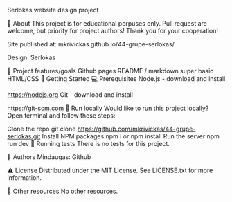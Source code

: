Serlokas
website design project


🌟 About
This project is for educational porpuses only. Pull request are welcome, but priority for project authors! Thank you for your cooperation!

Site published at: mkrivickas.github.io/44-grupe-serlokas/

Design: Serlokas

🎯 Project features/goals
Github pages
README / markdown
super basic HTML/CSS
🧰 Getting Started
💻 Prerequisites
Node.js - download and install

https://nodejs.org
Git - download and install

https://git-scm.com
🏃 Run locally
Would like to run this project locally? Open terminal and follow these steps:

Clone the repo
git clone https://github.com/mkrivickas/44-grupe-serlokas.git
Install NPM packages
npm i
or
npm install
Run the server
npm run dev
🧪 Running tests
There is no tests for this project.

🎅 Authors
Mindaugas: Github

⚠️ License
Distributed under the MIT License. See LICENSE.txt for more information.

🔗 Other resources
No other resources.